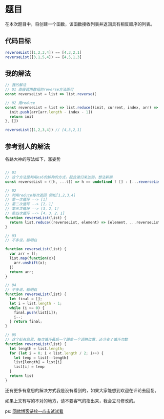 # 题目

在本次题目中，将创建一个函数，该函数接收列表并返回具有相反顺序的列表。

## 代码目标

````js
reverseList([1,2,3,4]) == [4,3,2,1]
reverseList([3,1,5,4]) == [4,5,1,3]

````

## 我的解法

````js
// 我的解法
// 01 直接调用数组的reverse方法即可
const reverseList = list => list.reverse()

// 02 用reduce
const reverseList = list => list.reduce((init, current, index, arr) => { 
  init.push(arr[arr.length - index - 1])
  return init
}, [])

reverseList([1,2,3,4]) // [4,3,2,1]

````

## 参考别人的解法

各路大神的写法如下，涨姿势

````js

// 01 
// 这个方法是利用es6的解构的方式，配合递归来达到，想法新颖
const reverseList = ([h, ...t]) => h == undefined ? [] : [...reverseList(t), h];

// 02
// 利用reduce每次返回 例如[1,2,3,4]
// 第一次循环 --> [1]
// 第二次循环 --> [2，1]
// 第三次循环 --> [3，2，1]
// 第四次循环 --> [4，3，2，1]
function reverseList(list) {
  return list.reduce((reverseList, element) => [element, ...reverseList], []);
}

// 03 
// 不多说，都明白

function reverseList(list) {
  var arr = [];
  list.map(function(x){
    arr.unshift(x);
  })
  return arr;
}

// 04
// 不多说，都明白
function reverseList(list) {
  let final = [];
  let i = list.length - 1;
  while (i >= 0) {
    final.push(list[i]);
    i--;
  } return final;
}

// 05
// 这个挺有意思，每次循环最后一个跟第一个调换位置，还节省了循环次数
function reverseList(list) {
  let length = list.length;
  for (let i = 0; i < list.length / 2; i++) {
    let temp = list[--length]
    list[length] = list[i]
    list[i] = temp
  }
  return list
}


````

还有更多有意思的解决方式我是没有看到的，如果大家能想到欢迎在评论去回复。

如果上文有写的不对的地方，请不要客气的指出来，我会立马修改的。

ps: [同款博客链接--点击试试看](https://blog.naice.me/article/5c192369ca213a7b6b266f47)